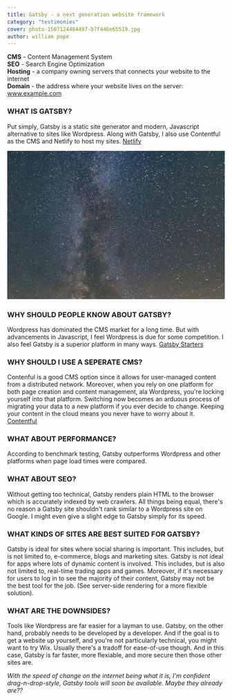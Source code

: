 ```yaml
---
title: Gatsby - a next generation website framework
category: "testimonies"
cover: photo-1507124484497-b7f446e65519.jpg
author: william pope
---
```


**CMS** - Content Management System<br />
**SEO** - Search Engine Optimization<br />
**Hosting** - a company owning servers that connects your website to the internet<br />
**Domain** - the address where your website lives on the server: www.example.com

### WHAT IS GATSBY?
Put simply, Gatsby is a static site generator and modern, Javascript alternative to sites like Wordpress. Along with Gatsby, I also use Contentful as the CMS and Netlify to host my sites. [Netlify](https://www.netlify.com/)

![unsplash.com](./photo-1507124484497-b7f446e65519.jpg)

### WHY SHOULD PEOPLE KNOW ABOUT GATSBY?
Wordpress has dominated the CMS market for a long time. But with advancements in Javascript, I feel Wordpress is due for some competition. I also feel Gatsby is a superior platform in many ways. [Gatsby Starters](https://www.gatsbyjs.org/starters/?v=2)

### WHY SHOULD I USE A SEPERATE CMS?
Contenful is a good CMS option since it allows for user-managed content from a distributed network. Moreover, when you rely on one platform for both page creation and content management, ala Wordpress, you're locking yourself into that platform. Switching now becomes an arduous process of migrating your data to a new platform if you ever decide to change. Keeping your content in the cloud means you never have to worry about it. [Contentful](https://contentful.com)

### WHAT ABOUT PERFORMANCE?
According to benchmark testing, Gatsby outperforms Wordpress and other platforms when page load times were compared.

### WHAT ABOUT SEO?
Without getting too technical, Gatsby renders plain HTML to the browser which is accurately indexed by web crawlers. All things being equal, there's no reason a Gatsby site shouldn't rank similar to a Wordpress site on Google. I might even give a slight edge to Gatsby simply for its speed.

### WHAT KINDS OF SITES ARE BEST SUITED FOR GATSBY?
Gatsby is ideal for sites where social sharing is important. This includes, but is not limited to, e-commerce, blogs and marketing sites. Gatsby is not ideal for apps where lots of dynamic content is involved. This includes, but is also not limited to, real-time trading apps and games. Moreover, if it's necessary for users to log in to see the majority of their content, Gatsby may not be the best tool for the job. (See server-side rendering for a more flexible solution).

### WHAT ARE THE DOWNSIDES?
Tools like Wordpress are far easier for a layman to use. Gatsby, on the other hand, probably needs to be developed by a developer. And if the goal is to get a website up yourself, and you're not particularly technical, you might want to try Wix. Usually there's a tradoff for ease-of-use though. And in this case, Gatsby is far faster, more flexiable, and more secure then those other sites are.

*With the speed of change on the internet being what it is, I'm confident drag-n-drop-style, Gatsby tools will soon be available. Maybe they already are??*
